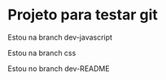 # Projeto para testar git

Estou na branch dev-javascript

Estou na branch css

Estou no branch dev-README
